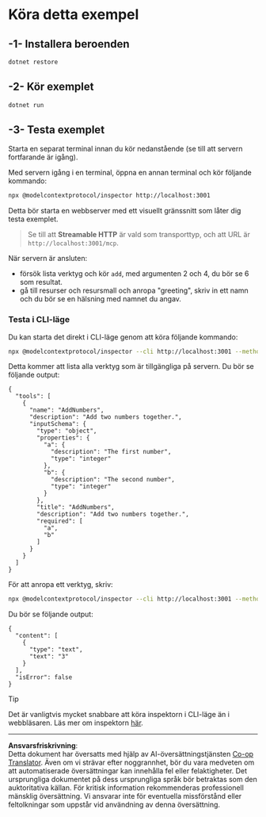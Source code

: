 <!--
CO_OP_TRANSLATOR_METADATA:
{
  "original_hash": "dde4e32e4b55ef4962c411b39d2340a7",
  "translation_date": "2025-09-03T16:09:22+00:00",
  "source_file": "03-GettingStarted/06-http-streaming/solution/dotnet/README.md",
  "language_code": "sv"
}
-->
# Köra detta exempel

## -1- Installera beroenden

```bash
dotnet restore
```

## -2- Kör exemplet

```bash
dotnet run
```

## -3- Testa exemplet

Starta en separat terminal innan du kör nedanstående (se till att servern fortfarande är igång).

Med servern igång i en terminal, öppna en annan terminal och kör följande kommando:

```bash
npx @modelcontextprotocol/inspector http://localhost:3001
```

Detta bör starta en webbserver med ett visuellt gränssnitt som låter dig testa exemplet.

> Se till att **Streamable HTTP** är vald som transporttyp, och att URL är `http://localhost:3001/mcp`.

När servern är ansluten:

- försök lista verktyg och kör `add`, med argumenten 2 och 4, du bör se 6 som resultat.
- gå till resurser och resursmall och anropa "greeting", skriv in ett namn och du bör se en hälsning med namnet du angav.

### Testa i CLI-läge

Du kan starta det direkt i CLI-läge genom att köra följande kommando:

```bash 
npx @modelcontextprotocol/inspector --cli http://localhost:3001 --method tools/list
```

Detta kommer att lista alla verktyg som är tillgängliga på servern. Du bör se följande output:

```text
{
  "tools": [
    {
      "name": "AddNumbers",
      "description": "Add two numbers together.",
      "inputSchema": {
        "type": "object",
        "properties": {
          "a": {
            "description": "The first number",
            "type": "integer"
          },
          "b": {
            "description": "The second number",
            "type": "integer"
          }
        },
        "title": "AddNumbers",
        "description": "Add two numbers together.",
        "required": [
          "a",
          "b"
        ]
      }
    }
  ]
}
```

För att anropa ett verktyg, skriv:

```bash
npx @modelcontextprotocol/inspector --cli http://localhost:3001 --method tools/call --tool-name AddNumbers --tool-arg a=1 --tool-arg b=2
```

Du bör se följande output:

```text
{
  "content": [
    {
      "type": "text",
      "text": "3"
    }
  ],
  "isError": false
}
```

> [!TIP]
> Det är vanligtvis mycket snabbare att köra inspektorn i CLI-läge än i webbläsaren.
> Läs mer om inspektorn [här](https://github.com/modelcontextprotocol/inspector).

---

**Ansvarsfriskrivning**:  
Detta dokument har översatts med hjälp av AI-översättningstjänsten [Co-op Translator](https://github.com/Azure/co-op-translator). Även om vi strävar efter noggrannhet, bör du vara medveten om att automatiserade översättningar kan innehålla fel eller felaktigheter. Det ursprungliga dokumentet på dess ursprungliga språk bör betraktas som den auktoritativa källan. För kritisk information rekommenderas professionell mänsklig översättning. Vi ansvarar inte för eventuella missförstånd eller feltolkningar som uppstår vid användning av denna översättning.